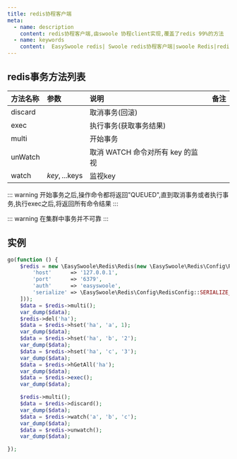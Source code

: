 ```yaml
---
title: redis协程客户端
meta:
  - name: description
    content: redis协程客户端,由swoole 协程client实现,覆盖了redis 99%的方法
  - name: keywords
    content:  EasySwoole redis| Swoole redis协程客户端|swoole Redis|redis协程
---
```


## redis事务方法列表

| 方法名称 | 参数           | 说明                           | 备注                         |
|:--------|:---------------|:------------------------------|:----------------------------|
| discard |                | 取消事务(回滚)                  |                             |
| exec    |                | 执行事务(获取事务结果)           |                             |
| multi   |                | 开始事务                       |  |
| unWatch |                | 取消 WATCH 命令对所有 key 的监视 |                             |
| watch   | $key, ...$keys | 监视key                        |                             |

::: warning
开始事务之后,操作命令都将返回"QUEUED",直到取消事务或者执行事务,执行exec之后,将返回所有命令结果
:::

::: warning
在集群中事务并不可靠
:::

## 实例
```php
go(function () {
    $redis = new \EasySwoole\Redis\Redis(new \EasySwoole\Redis\Config\RedisConfig([
        'host'      => '127.0.0.1',
        'port'      => '6379',
        'auth'      => 'easyswoole',
        'serialize' => \EasySwoole\Redis\Config\RedisConfig::SERIALIZE_NONE
    ]));
    $data = $redis->multi();
    var_dump($data);
    $redis->del('ha');
    $data = $redis->hset('ha', 'a', 1);
    var_dump($data);
    $data = $redis->hset('ha', 'b', '2');
    var_dump($data);
    $data = $redis->hset('ha', 'c', '3');
    var_dump($data);
    $data = $redis->hGetAll('ha');
    var_dump($data);
    $data = $redis->exec();
    var_dump($data);

    $redis->multi();
    $data = $redis->discard();
    var_dump($data);
    $data = $redis->watch('a', 'b', 'c');
    var_dump($data);
    $data = $redis->unwatch();
    var_dump($data);

});
```
